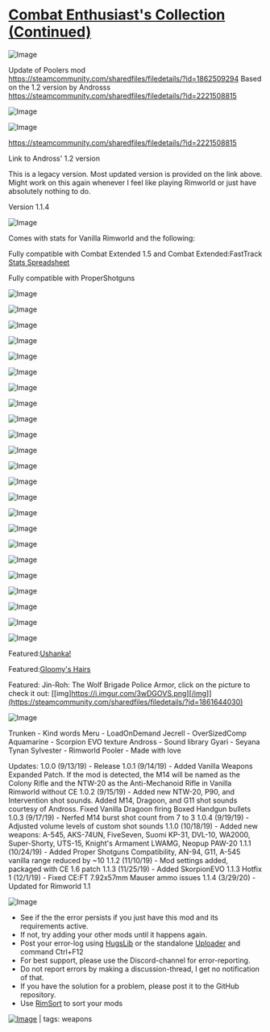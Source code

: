 # [Combat Enthusiast's Collection (Continued)](https://steamcommunity.com/sharedfiles/filedetails/?id=2847283634)

![Image](https://i.imgur.com/buuPQel.png)

Update of Poolers mod
https://steamcommunity.com/sharedfiles/filedetails/?id=1862509294
Based on the 1.2 version by Androsss
https://steamcommunity.com/sharedfiles/filedetails/?id=2221508815

![Image](https://i.imgur.com/pufA0kM.png)
	
![Image](https://i.imgur.com/Z4GOv8H.png)

https://steamcommunity.com/sharedfiles/filedetails/?id=2221508815

Link to Andross' 1.2 version


This is a legacy version. Most updated version is provided on the link above. Might work on this again whenever I feel like playing Rimworld or just have absolutely nothing to do.

Version 1.1.4

![Image](https://i.imgur.com/vKP0foj.png)

Comes with stats for Vanilla Rimworld and the following:

Fully compatible with Combat Extended 1.5 and Combat Extended:FastTrack
[Stats Spreadsheet](https://docs.google.com/spreadsheets/d/1sbDTCHFgkorfQTjs1D2xnyeY3KCP-53LjyfBgM7c6-Y/edit?usp=sharing)

Fully compatible with ProperShotguns

![Image](https://i.imgur.com/TC0fBfe.png)


![Image](https://i.imgur.com/anGx7jU.png)

![Image](https://i.imgur.com/OO5JRvU.png)

![Image](https://i.imgur.com/loV43ON.png)

![Image](https://i.imgur.com/XE14gQy.png)

![Image](https://i.imgur.com/q3TeHO0.png)

![Image](https://i.imgur.com/tHArtVY.png)

![Image](https://i.imgur.com/Lj0c7vm.png)

![Image](https://i.imgur.com/Hj6mqaO.png)

![Image](https://i.imgur.com/MQOaTBf.png)

![Image](https://i.imgur.com/1FjTsRQ.png)

![Image](https://i.imgur.com/kNbtyBm.png)



![Image](https://i.imgur.com/4Hxv4HT.png)

![Image](https://i.imgur.com/gA6rAp9.png)

![Image](https://i.imgur.com/pJaeqMy.png)

![Image](https://i.imgur.com/HPYL5s4.png)

![Image](https://i.imgur.com/4H3Sftm.png)

![Image](https://i.imgur.com/WXKU5Vu.png)

![Image](https://i.imgur.com/T0Hmypx.png)

![Image](https://i.imgur.com/ISsRl0y.png)

![Image](https://i.imgur.com/W46OaVC.png)

![Image](https://i.imgur.com/If8ryTp.png)

![Image](https://i.imgur.com/jJmjUJ9.png)

Featured:[Ushanka!](https://steamcommunity.com/sharedfiles/filedetails/?id=1512221383&amp;searchtext=ushanka)

Featured:[Gloomy's Hairs](https://steamcommunity.com/sharedfiles/filedetails/?id=1346113625&amp;searchtext=Gloomy)

Featured: Jin-Roh: The Wolf Brigade Police Armor, click on the picture to check it out:
[[img]https://i.imgur.com/3wDGOVS.png][/img]](https://steamcommunity.com/sharedfiles/filedetails/?id=1861644030)

![Image](https://i.imgur.com/83vdKuU.png)

Trunken - Kind words
Meru - LoadOnDemand
Jecrell - OverSizedComp
Aquamarine - Scorpion EVO texture
Andross - Sound library
Gyari - Seyana
Tynan Sylvester - Rimworld
Pooler - Made with love

Updates:
1.0.0 (9/13/19) - Release
1.0.1 (9/14/19) - Added Vanilla Weapons Expanded Patch. If the mod is detected, the M14 will be named as the Colony Rifle and the NTW-20 as the Anti-Mechanoid Rifle in Vanilla Rimworld without CE
1.0.2 (9/15/19) - Added new NTW-20, P90, and Intervention shot sounds. Added M14, Dragoon, and G11 shot sounds courtesy of Andross. Fixed Vanilla Dragoon firing Boxed Handgun bullets
1.0.3 (9/17/19) - Nerfed M14 burst shot count from 7 to 3
1.0.4 (9/19/19) - Adjusted volume levels of custom shot sounds
1.1.0 (10/18/19) - Added new weapons: A-545, AKS-74UN, FiveSeven, Suomi KP-31, DVL-10, WA2000, Super-Shorty, UTS-15, Knight's Armament LWAMG, Neopup PAW-20
1.1.1 (10/24/19) - Added Proper Shotguns Compatibility, AN-94, G11, A-545 vanilla range reduced by ~10
1.1.2 (11/10/19) - Mod settings added, packaged with CE 1.6 patch
1.1.3 (11/25/19) - Added SkorpionEVO
1.1.3 Hotfix 1 (12/1/19) - Fixed CE:FT 7.92x57mm Mauser ammo issues
1.1.4 (3/29/20) - Updated for Rimworld 1.1

![Image](https://i.imgur.com/PwoNOj4.png)



-  See if the the error persists if you just have this mod and its requirements active.
-  If not, try adding your other mods until it happens again.
-  Post your error-log using [HugsLib](https://steamcommunity.com/workshop/filedetails/?id=818773962) or the standalone [Uploader](https://steamcommunity.com/sharedfiles/filedetails/?id=2873415404) and command Ctrl+F12
-  For best support, please use the Discord-channel for error-reporting.
-  Do not report errors by making a discussion-thread, I get no notification of that.
-  If you have the solution for a problem, please post it to the GitHub repository.
-  Use [RimSort](https://github.com/RimSort/RimSort/releases/latest) to sort your mods

 

[![Image](https://img.shields.io/github/v/release/emipa606/CombatEnthusiastsCollection?label=latest%20version&style=plastic&color=9f1111&labelColor=black)](https://steamcommunity.com/sharedfiles/filedetails/changelog/2847283634) | tags:  weapons
